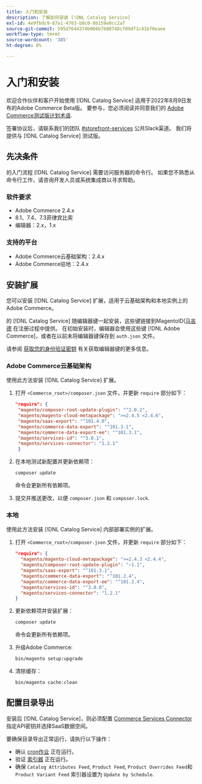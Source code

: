 ```yaml
---
title: 入门和安装
description: 了解如何安装 [!DNL Catalog Service]
exl-id: 4e9fbdc9-67a1-4703-b8c0-8b159e0cc2a7
source-git-commit: 595d7644374b066b7608748cf09df1c41bf0eaee
workflow-type: tm+mt
source-wordcount: '385'
ht-degree: 0%

---
```


# 入门和安装

欢迎合作伙伴和客户开始使用 [!DNL Catalog Service] 适用于2022年8月9日发布的Adobe Commerce Beta版。 要参与，您必须阅读并同意我们的 [Adobe Commerce测试版计划术语](https://experiencecloudpanel.adobe.com/h/s/6eGskQlHvLSHztsNmKCWMy).

签署协议后，请联系我们的团队 [#storefront-services](https://magentocommeng.slack.com/archives/C03HVPG8RS4) 公共Slack渠道。 我们将提供与 [!DNL Catalog Service] 测试版。

## 先决条件

的入门流程 [!DNL Catalog Service] 需要访问服务器的命令行。 如果您不熟悉从命令行工作，请咨询开发人员或系统集成商以寻求帮助。

### 软件要求

- Adobe Commerce 2.4.x
- 8.1、7.4、7.3菲律宾比索
- 编辑器：2.x，1.x

### 支持的平台

- Adobe Commerce云基础架构：2.4.x
- Adobe Commerce驻地：2.4.x

## 安装扩展

您可以安装 [!DNL Catalog Service] 扩展，适用于云基础架构和本地实例上的Adobe Commerce。

的 [!DNL Catalog Service] 随编辑器键一起安装，这些键链接到MagentoID([马吉德](https://developer.adobe.com/commerce/marketplace/guides/sellers/profile-personal/#field-descriptions) 在注册过程中提供。 在初始安装时，编辑器会使用这些键 [!DNL Adobe Commerce]，或者在以前未将编辑器键保存到 `auth.json` 文件。

请参阅 [获取您的身份验证密钥](https://devdocs.magento.com/guides/v2.4/install-gde/prereq/connect-auth.html) 有关获取编辑器键的更多信息。

### Adobe Commerce云基础架构

使用此方法安装 [!DNL Catalog Service] 扩展。

1. 打开 `<Commerce_root>/composer.json` 文件，并更新 `require` 部分如下：

   ```json
   "require": {
    "magento/composer-root-update-plugin": "^2.0.2",
    "magento/magento-cloud-metapackage": ">=2.4.5 <2.4.6",
    "magento/saas-export": "^101.4.0",
    "magento/commerce-data-export": "^101.3.1",
    "magento/commerce-data-export-ee": "^101.3.1",
    "magento/services-id": "^3.0.1",
    "magento/services-connector": "1.2.1"
    }
   ```

   <!-- What if the customer already has other services installed, and some of these lines are already present? Do they need to delete the duplications? What if the version numbers are different? -->

1. 在本地测试新配置并更新依赖项：

   ```bash
   composer update
   ```

   命令会更新所有依赖项。

1. 提交并推送更改，以便 `composer.json` 和 `composer.lock`.

### 本地

使用此方法安装 [!DNL Catalog Service] 内部部署实例的扩展。

1. 打开 `<Commerce_root>/composer.json` 文件，并更新 `require` 部分如下：

   ```json
   "require": {
     "magento/magento-cloud-metapackage": ">=2.4.3 <2.4.4",
     "magento/composer-root-update-plugin": "~1.1",
     "magento/saas-export": "^101.3.1",
     "magento/commerce-data-export": "^101.2.4",    
     "magento/commerce-data-export-ee": "^101.2.4",
     "magento/services-id": "^3.0.0",
     "magento/services-connector": "1.2.1"
   }
   ```

1. 更新依赖项并安装扩展：

   ```bash
   composer update
   ```

   命令会更新所有依赖项。

1. 升级Adobe Commerce:

   ```bash
   bin/magento setup:upgrade
   ```

1. 清除缓存：

   ```bash
   bin/magento cache:clean
   ```

## 配置目录导出

安装后 [!DNL Catalog Service]，则必须配置 [Commerce Services Connector](../landing/saas.md) 指定API密钥并选择SaaS数据空间。

要确保目录导出正常运行，请执行以下操作：

- 确认 [cron作业](https://experienceleague.adobe.com/docs/commerce-operations/configuration-guide/cli/configure-cron-jobs.html) 正在运行。
- 验证 [索引器](https://experienceleague.adobe.com/docs/commerce-operations/configuration-guide/cli/manage-indexers.html) 正在运行。
- 确保 `Catalog Attributes Feed`, `Product Feed`, `Product Overrides Feed`和 `Product Variant Feed` 索引器设置为 `Update by Schedule`.
